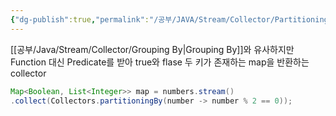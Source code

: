 ```yaml
---
{"dg-publish":true,"permalink":"/공부/JAVA/Stream/Collector/Partitioning By/","dgPassFrontmatter":true}
---
```


[[공부/Java/Stream/Collector/Grouping By\|Grouping By]]와 유사하지만 Function 대신 Predicate를 받아 true와 flase 두 키가 존재하는 map을 반환하는 collector

````java
Map<Boolean, List<Integer>> map = numbers.stream()
.collect(Collectors.partitioningBy(number -> number % 2 == 0));
````